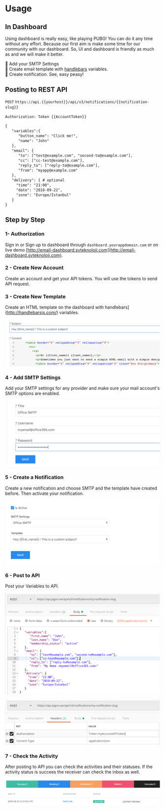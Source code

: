 # Usage

## In Dashboard

Using dashboard is really easy, like playing PUBG! You can do it any time without any effort. Because our first aim is make some time for our community with our dashboard. So, UI and dashboard is friendly as much as and we will make it better.

:small_orange_diamond: Add your SMTP Settings<br>
:small_orange_diamond: Create email template with [handlebars](http://handlebarsjs.com/) variables.<br>
:small_orange_diamond: Create notification. See, easy peasy!<br>

## Posting to REST API

`POST` `https://api.{{yourhost}}/api/v3/notifications/{{notification-slug}}`

`Authorization: Token {{AccountToken}}`


```
{
   "variables":{
      "button_name": "Click me!",
      "name": "John"
   },
   "email": {
      "to": ["test@example.com", "second-to@example.com"],
      "cc": ["cc-test@example.com"],
      "reply_to": ["reply-to@example.com"],
      "from": "myapp@example.com"
   },
   "delivery": { # optional
     "time": "21:00",
     "date": "2018-09-22",
     "zone": "Europe/Istanbul"
   }
}
```

## Step by Step

### 1- Authorization

Sign in or Sign up to dashboard through `dashboard.yourappdomain.com` or on live demo [http://email-dashboard.svteknoloji.com](http://email-dashboard.svteknoloji.com).

### 2 - Create New Account

Create an account and get your API tokens. You will use the tokens to send API request.

### 3 - Create New Template

Create an HTML template on the dashboard with handlebars](http://handlebarsjs.com/) variables.

<p>
<img src="/img/usages/new-template.png" alt="" style="max-width:100%;"></a>
</p>

### 4 - Add SMTP Settings

Add your SMTP settings for any provider and make sure your mail account's SMTP options are enabled.

<p>
<img src="/img/usages/new-smtp.png" alt="" style="max-width:100%;"></a>
</p>

### 5 - Create a Notification

Create a new notification and choose SMTP and the template have created before. Then activate your notification.

<p>
<img src="/img/usages/new-notification.png" alt="" style="max-width:100%;"></a>
</p>

### 6 - Post to API
Post your Variables to API.

<p>
<img src="/img/usages/new-post.png" alt="" style="max-width:100%;"></a>
</p>

<p>
<img src="/img/usages/new-post-header.png" alt="" style="max-width:100%;"></a>
</p>

### 7 - Check the Activity

After posting to API you can check the activities and their statuses. If the activity status is succees the receiver can check the inbox as well.

<p>
<img src="/img/usages/new-activity.png" alt="" style="max-width:100%;"></a>
</p>